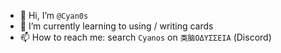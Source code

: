 - 👋 Hi, I’m `@Cyan0s`
- 🌱 I’m currently learning to using / writing cards
- 📫 How to reach me: search `Cyanos` on `类脑ΟΔΥΣΣΕΙΑ` (Discord)

<!---
- 👀 I’m interested in ...
- 💞️ I’m looking to collaborate on ...

Cyan0s/Cyan0s is a ✨ special ✨ repository because its `README.md` (this file) appears on your GitHub profile.
You can click the Preview link to take a look at your changes.
--->
